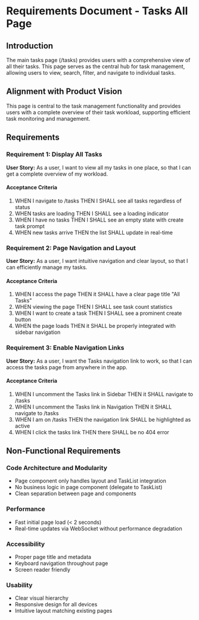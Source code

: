 # Requirements Document - Tasks All Page

## Introduction

The main tasks page (/tasks) provides users with a comprehensive view of all their tasks. This page serves as the central hub for task management, allowing users to view, search, filter, and navigate to individual tasks.

## Alignment with Product Vision

This page is central to the task management functionality and provides users with a complete overview of their task workload, supporting efficient task monitoring and management.

## Requirements

### Requirement 1: Display All Tasks

**User Story:** As a user, I want to view all my tasks in one place, so that I can get a complete overview of my workload.

#### Acceptance Criteria

1. WHEN I navigate to /tasks THEN I SHALL see all tasks regardless of status
2. WHEN tasks are loading THEN I SHALL see a loading indicator
3. WHEN I have no tasks THEN I SHALL see an empty state with create task prompt
4. WHEN new tasks arrive THEN the list SHALL update in real-time

### Requirement 2: Page Navigation and Layout

**User Story:** As a user, I want intuitive navigation and clear layout, so that I can efficiently manage my tasks.

#### Acceptance Criteria

1. WHEN I access the page THEN it SHALL have a clear page title "All Tasks"
2. WHEN viewing the page THEN I SHALL see task count statistics
3. WHEN I want to create a task THEN I SHALL see a prominent create button
4. WHEN the page loads THEN it SHALL be properly integrated with sidebar navigation

### Requirement 3: Enable Navigation Links

**User Story:** As a user, I want the Tasks navigation link to work, so that I can access the tasks page from anywhere in the app.

#### Acceptance Criteria

1. WHEN I uncomment the Tasks link in Sidebar THEN it SHALL navigate to /tasks
2. WHEN I uncomment the Tasks link in Navigation THEN it SHALL navigate to /tasks
3. WHEN I am on /tasks THEN the navigation link SHALL be highlighted as active
4. WHEN I click the tasks link THEN there SHALL be no 404 error

## Non-Functional Requirements

### Code Architecture and Modularity
- Page component only handles layout and TaskList integration
- No business logic in page component (delegate to TaskList)
- Clean separation between page and components

### Performance
- Fast initial page load (< 2 seconds)
- Real-time updates via WebSocket without performance degradation

### Accessibility
- Proper page title and metadata
- Keyboard navigation throughout page
- Screen reader friendly

### Usability
- Clear visual hierarchy
- Responsive design for all devices
- Intuitive layout matching existing pages